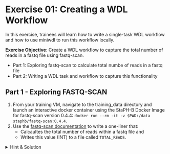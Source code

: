 # Exercise 01: Creating a WDL Workflow

In this exercise, trainees will learn how to write a single-task WDL workflow and how to use miniwdl to run this workflow locally. 

**Exercise Objective**: Create a WDL workflow to capture the total number of reads in a fastq file using fastq-scan. 
- Part 1: Exploring fastq-scan to calculate total numbe of reads in a fastq file
- Part 2: Writing a WDL task and workflow to capture this functionality  

## Part 1 - Exploring FASTQ-SCAN
1. From your training VM, navigate to the training_data directory and launch an interactive docker container using the StaPH-B Docker Image for fastq-scan version 0.4.4: ```docker run --rm -it -v $PWD:/data staphb/fastq-scan:0.4.4```.
2. Use the [fastq-scan documentation](https://github.com/rpetit3/fastq-scan/blob/master/README.md) to write a one-liner that:
    - Calcaultes the total number of reads within a fastq file and 
    - Writes this value (INT) to a file called `TOTAL_READS`.

<details>
 <summary> Hint & Solution
 </summary><br />
 
 The total number of reads is captured as `qc_stats.read_total` in the `fastq-scan` output json file. 
 Think of ways to parse the fastq-scan output file to capture this value!
 
 Check out the [StaPH-B fastq-scan Dockerfile](https://github.com/StaPH-B/docker-builds/tree/master/fastq-scan/0.4.4) before seeing the final solution.
   <details>
   <summary> Solution 
   </summary> 
   
   One approach could be to concatenate the read file, pipe it into fastq-scan, and then pipe fastq-scan output into the `jq` tool to query the json output for `qc_stats.read_total`:<br />
   
    $ cat {read_file} |  fastq-scan | jq .qc_stats.read_total > TOTAL_READS
</details>
</details>

